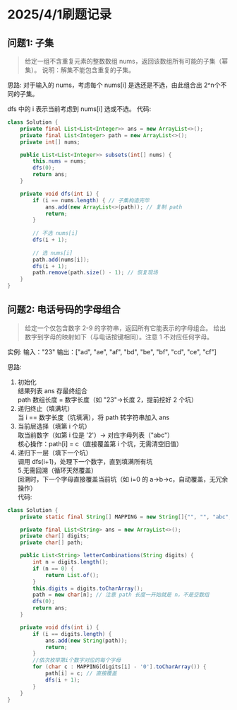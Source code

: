 # 2025/4/1刷题记录
## 问题1: 子集
> 给定一组不含重复元素的整数数组 nums，返回该数组所有可能的子集（幂集）。
> 说明：解集不能包含重复的子集。

思路:
对于输入的 nums，考虑每个 nums[i] 是选还是不选，由此组合出 2^n个不同的子集。

dfs 中的 i 表示当前考虑到 nums[i] 选或不选。
代码:
```java
class Solution {
    private final List<List<Integer>> ans = new ArrayList<>();
    private final List<Integer> path = new ArrayList<>();
    private int[] nums;

    public List<List<Integer>> subsets(int[] nums) {
        this.nums = nums;
        dfs(0);
        return ans;
    }

    private void dfs(int i) {
        if (i == nums.length) { // 子集构造完毕
            ans.add(new ArrayList<>(path)); // 复制 path
            return;
        }
        
        // 不选 nums[i]
        dfs(i + 1);
        
        // 选 nums[i]
        path.add(nums[i]);
        dfs(i + 1);
        path.remove(path.size() - 1); // 恢复现场
    }
}
```

## 问题2: 电话号码的字母组合
> 给定一个仅包含数字 2-9 的字符串，返回所有它能表示的字母组合。
> 给出数字到字母的映射如下（与电话按键相同）。注意 1 不对应任何字母。

实例:
输入："23"
输出：["ad", "ae", "af", "bd", "be", "bf", "cd", "ce", "cf"]

思路:  
1. 初始化    
    结果列表 ans 存最终组合    
    path 数组长度 = 数字长度（如 "23"→长度 2，提前挖好 2 个坑）  
2. 递归终止（填满坑）  
     当 i == 数字长度（坑填满），将 path 转字符串加入 ans  
3. 当前层选择（填第 i 个坑）  
     取当前数字（如第 i 位是 '2'）→ 对应字母列表（"abc"）  
    核心操作：path[i] = c（直接覆盖第 i 个坑，无需清空旧值）  
1. 递归下一层（填下一个坑）  
     调用 dfs(i+1)，处理下一个数字，直到填满所有坑  
5.无需回溯（循环天然覆盖）  
    回溯时，下一个字母直接覆盖当前坑（如 i=0 的 a→b→c，自动覆盖，无冗余操作）  
代码:
```java
class Solution {
    private static final String[] MAPPING = new String[]{"", "", "abc", "def", "ghi", "jkl", "mno", "pqrs", "tuv", "wxyz"};

    private final List<String> ans = new ArrayList<>();
    private char[] digits;
    private char[] path;

    public List<String> letterCombinations(String digits) {
        int n = digits.length();
        if (n == 0) {
            return List.of();
        }
        this.digits = digits.toCharArray();
        path = new char[n]; // 注意 path 长度一开始就是 n，不是空数组
        dfs(0);
        return ans;
    }

    private void dfs(int i) {
        if (i == digits.length) {
            ans.add(new String(path));
            return;
        }
        //依次枚举第i个数字对应的每个字母
        for (char c : MAPPING[digits[i] - '0'].toCharArray()) {
            path[i] = c; // 直接覆盖
            dfs(i + 1);
        }
    }
}
```
